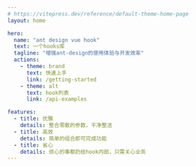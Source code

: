 ```yaml
---
# https://vitepress.dev/reference/default-theme-home-page
layout: home

hero:
  name: "ant design vue hook"
  text: 一个hooks库
  tagline: "增强ant-design的使用体验与开发效率"
  actions:
    - theme: brand
      text: 快速上手
      link: /getting-started
    - theme: alt
      text: hook列表
      link: /api-examples

features:
  - title: 优雅
    details: 整合零散的参数，干净整洁
  - title: 高效
    details: 简单的组合即可完成功能
  - title: 省心
    details: 烦心的事都扔给hook内部，只需关心业务
---
```


